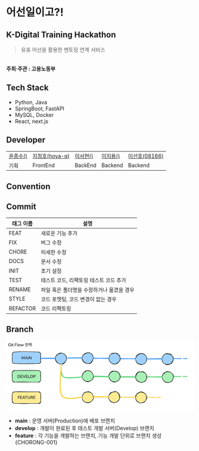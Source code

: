 # 어선일이고?!

## K-Digital Training Hackathon
> 유휴 어선을 활용한 멘토링 연계 서비스

</br> **주최·주관 : 고용노동부**

## Tech Stack

- Python, Java
- SpringBoot, FastAPI
- MySQL, Docker
- React, next.js

## Developer

|                 |   | | | | 
| --- | --- | --- | --- | --- |
| [윤종수()]() | [지정호(hoya-q)](https://github.com/hoya-q) | [이서현()]() | [이지용()]() | [이선호(08166)](https://github.com/08166) |
| 기획  |  FrontEnd | BackEnd | Backend | Backend | Backend | 

## Convention

## Commit

| 태그 이름  | 설명                            |
|-----------|-------------------------------|
| FEAT      | 새로운 기능 추가 |
| FIX       | 버그 수정 |
| CHORE     | 미세한 수정 |
| DOCS      | 문서 수정 |
| INIT      | 초기 설정 |
| TEST      | 테스트 코드, 리팩토링 테스트 코드 추가 |
| RENAME    | 파일 혹은 폴더명을 수정하거나 옮겼을 경우 | 
| STYLE     | 코드 포맷팅, 코드 변경이 없는 경우 |
| REFACTOR  | 코드 리팩토링 |

## Branch
![Git Flow](https://github.com/eoseon-iligo/.github/blob/main/profile/gitflow.png)

- **main** : 운영 서버(Production)에 배포 브랜치
- **develop** : 개발이 완료된 후 테스트 개발 서버(Develop) 브랜치
- **feature** : 각 기능을 개발하는 브랜치, 기능 개발 단위로 브랜치 생성 {CHORONG-001}
